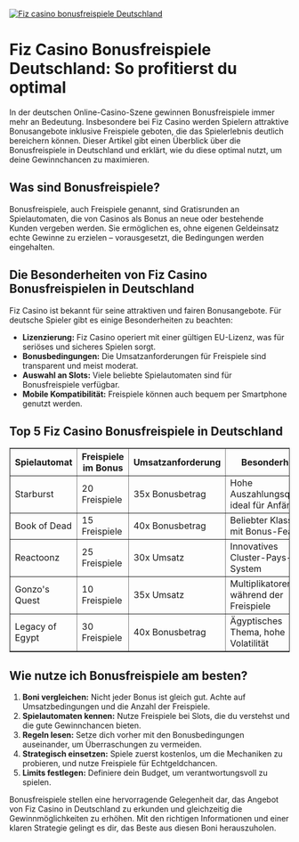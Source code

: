 [![Fiz casino bonusfreispiele Deutschland](https://123-caf.pages.dev/gitsignup.png)](https://vrmoo.ru/Bt82HjjY)

<h1>Fiz Casino Bonusfreispiele Deutschland: So profitierst du optimal</h1> <p>In der deutschen Online-Casino-Szene gewinnen Bonusfreispiele immer mehr an Bedeutung. Insbesondere bei Fiz Casino werden Spielern attraktive Bonusangebote inklusive Freispiele geboten, die das Spielerlebnis deutlich bereichern können. Dieser Artikel gibt einen Überblick über die Bonusfreispiele in Deutschland und erklärt, wie du diese optimal nutzt, um deine Gewinnchancen zu maximieren.</p>  <h2>Was sind Bonusfreispiele?</h2> <p>Bonusfreispiele, auch Freispiele genannt, sind Gratisrunden an Spielautomaten, die von Casinos als Bonus an neue oder bestehende Kunden vergeben werden. Sie ermöglichen es, ohne eigenen Geldeinsatz echte Gewinne zu erzielen – vorausgesetzt, die Bedingungen werden eingehalten.</p>  <h2>Die Besonderheiten von Fiz Casino Bonusfreispielen in Deutschland</h2> <p>Fiz Casino ist bekannt für seine attraktiven und fairen Bonusangebote. Für deutsche Spieler gibt es einige Besonderheiten zu beachten:</p> <ul>   <li><strong>Lizenzierung:</strong> Fiz Casino operiert mit einer gültigen EU-Lizenz, was für seriöses und sicheres Spielen sorgt.</li>   <li><strong>Bonusbedingungen:</strong> Die Umsatzanforderungen für Freispiele sind transparent und meist moderat.</li>   <li><strong>Auswahl an Slots:</strong> Viele beliebte Spielautomaten sind für Bonusfreispiele verfügbar.</li>   <li><strong>Mobile Kompatibilität:</strong> Freispiele können auch bequem per Smartphone genutzt werden.</li> </ul>  <h2>Top 5 Fiz Casino Bonusfreispiele in Deutschland</h2> <table border="1" cellpadding="8" cellspacing="0" style="border-collapse: collapse; width: 100%;"> <thead> <tr> <th>Spielautomat</th> <th>Freispiele im Bonus</th> <th>Umsatzanforderung</th> <th>Besonderheit</th> </tr> </thead> <tbody> <tr> <td>Starburst</td> <td>20 Freispiele</td> <td>35x Bonusbetrag</td> <td>Hohe Auszahlungsquote, ideal für Anfänger</td> </tr> <tr> <td>Book of Dead</td> <td>15 Freispiele</td> <td>40x Bonusbetrag</td> <td>Beliebter Klassiker mit Bonus-Feature</td> </tr> <tr> <td>Reactoonz</td> <td>25 Freispiele</td> <td>30x Umsatz</td> <td>Innovatives Cluster-Pays-System</td> </tr> <tr> <td>Gonzo's Quest</td> <td>10 Freispiele</td> <td>35x Umsatz</td> <td>Multiplikatoren während der Freispiele</td> </tr> <tr> <td>Legacy of Egypt</td> <td>30 Freispiele</td> <td>40x Bonusbetrag</td> <td>Ägyptisches Thema, hohe Volatilität</td> </tr> </tbody> </table>  <h2>Wie nutze ich Bonusfreispiele am besten?</h2> <ol>   <li><strong>Boni vergleichen:</strong> Nicht jeder Bonus ist gleich gut. Achte auf Umsatzbedingungen und die Anzahl der Freispiele.</li>   <li><strong>Spielautomaten kennen:</strong> Nutze Freispiele bei Slots, die du verstehst und die gute Gewinnchancen bieten.</li>   <li><strong>Regeln lesen:</strong> Setze dich vorher mit den Bonusbedingungen auseinander, um Überraschungen zu vermeiden.</li>   <li><strong>Strategisch einsetzen:</strong> Spiele zuerst kostenlos, um die Mechaniken zu probieren, und nutze Freispiele für Echtgeldchancen.</li>   <li><strong>Limits festlegen:</strong> Definiere dein Budget, um verantwortungsvoll zu spielen.</li> </ol>  <p>Bonusfreispiele stellen eine hervorragende Gelegenheit dar, das Angebot von Fiz Casino in Deutschland zu erkunden und gleichzeitig die Gewinnmöglichkeiten zu erhöhen. Mit den richtigen Informationen und einer klaren Strategie gelingt es dir, das Beste aus diesen Boni herauszuholen.</p>